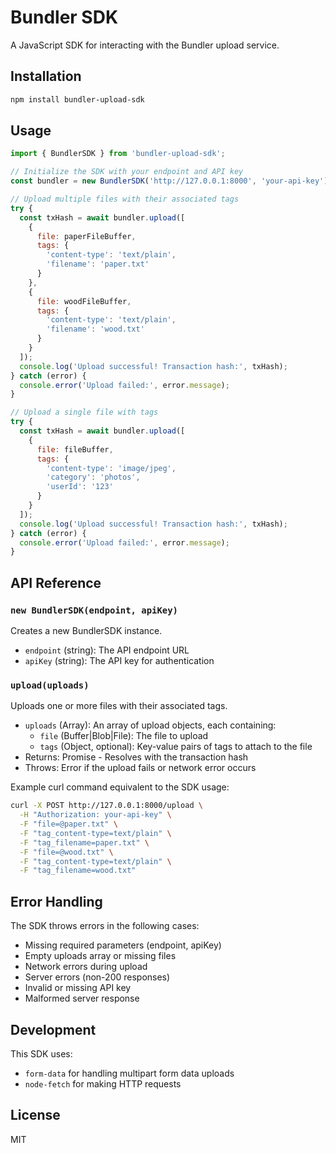 # Bundler SDK

A JavaScript SDK for interacting with the Bundler upload service.

## Installation

```bash
npm install bundler-upload-sdk
```

## Usage

```javascript
import { BundlerSDK } from 'bundler-upload-sdk';

// Initialize the SDK with your endpoint and API key
const bundler = new BundlerSDK('http://127.0.0.1:8000', 'your-api-key');

// Upload multiple files with their associated tags
try {
  const txHash = await bundler.upload([
    {
      file: paperFileBuffer,
      tags: {
        'content-type': 'text/plain',
        'filename': 'paper.txt'
      }
    },
    {
      file: woodFileBuffer,
      tags: {
        'content-type': 'text/plain',
        'filename': 'wood.txt'
      }
    }
  ]);
  console.log('Upload successful! Transaction hash:', txHash);
} catch (error) {
  console.error('Upload failed:', error.message);
}

// Upload a single file with tags
try {
  const txHash = await bundler.upload([
    {
      file: fileBuffer,
      tags: {
        'content-type': 'image/jpeg',
        'category': 'photos',
        'userId': '123'
      }
    }
  ]);
  console.log('Upload successful! Transaction hash:', txHash);
} catch (error) {
  console.error('Upload failed:', error.message);
}
```

## API Reference

### `new BundlerSDK(endpoint, apiKey)`

Creates a new BundlerSDK instance.

- `endpoint` (string): The API endpoint URL
- `apiKey` (string): The API key for authentication

### `upload(uploads)`

Uploads one or more files with their associated tags.

- `uploads` (Array): An array of upload objects, each containing:
  - `file` (Buffer|Blob|File): The file to upload
  - `tags` (Object, optional): Key-value pairs of tags to attach to the file
- Returns: Promise<string> - Resolves with the transaction hash
- Throws: Error if the upload fails or network error occurs

Example curl command equivalent to the SDK usage:
```bash
curl -X POST http://127.0.0.1:8000/upload \
  -H "Authorization: your-api-key" \
  -F "file=@paper.txt" \
  -F "tag_content-type=text/plain" \
  -F "tag_filename=paper.txt" \
  -F "file=@wood.txt" \
  -F "tag_content-type=text/plain" \
  -F "tag_filename=wood.txt"
```

## Error Handling

The SDK throws errors in the following cases:
- Missing required parameters (endpoint, apiKey)
- Empty uploads array or missing files
- Network errors during upload
- Server errors (non-200 responses)
- Invalid or missing API key
- Malformed server response

## Development

This SDK uses:
- `form-data` for handling multipart form data uploads
- `node-fetch` for making HTTP requests

## License

MIT
